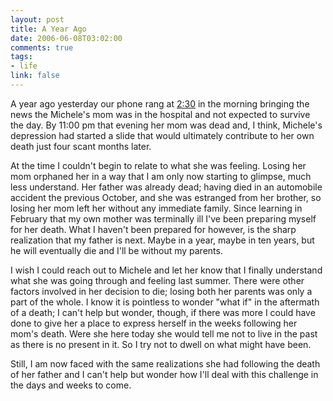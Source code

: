 ```yaml
--- 
layout: post
title: A Year Ago
date: 2006-06-08T03:02:00
comments: true
tags:
- life
link: false
---
```

A year ago yesterday our phone rang at <a href="http://www.zanshin.net/blogs/000582.html" title="Two-Thirty AM Phone Call">2:30</a> in the morning bringing the news the Michele's mom was in the hospital and not expected to survive the day. By 11:00 pm that evening her mom was dead and, I think, Michele's depression had started a slide that would ultimately contribute to her own death just four scant months later.

At the time I couldn't begin to relate to what she was feeling. Losing her mom orphaned her in a way that I am only now starting to glimpse, much less understand. Her father was already dead; having died in an automobile accident the previous October, and she was estranged from her brother, so losing her mom left her without any immediate family. Since learning in February that my own mother was terminally ill I've been preparing myself for her death. What I haven't been prepared for however, is the sharp realization that my father is next. Maybe in a year, maybe in ten years, but he will eventually die and I'll be without my parents.

I wish I could reach out to Michele and let her know that I finally understand what she was going through and feeling last summer. There were other factors involved in her decision to die; losing both her parents was only a part of the whole. I know it is pointless to wonder "what if" in the aftermath of a death; I can't help but wonder, though, if there was more I could have done to give her a place to express herself in the weeks following her mom's death. Were she here today she would tell me not to live in the past as there is no present in it. So I try not to dwell on what might have been.

Still, I am now faced with the same realizations she had following the death of her father and I can't help but wonder how I'll deal with this challenge in the days and weeks to come.
